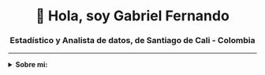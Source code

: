 <h1 align="center">👋 Hola, soy Gabriel Fernando</h1>
<h3 align="center">Estadístico y Analista de datos, de Santiago de Cali - Colombia</h3>

<hr />
<details>
  <summary><strong> Sobre mi: </strong></summary>
    <br />
    Soy profesional de Estadística de la Universidad del Valle con estudios en ciencia de datos. Tengo más de 20 años de experiencia en el campo del análisis de datos, en diversos sectores de la economía, como el de salud y consumo masivo, tanto en lo público como en lo privado, asumiendo roles desde analista de datos hasta jefe de oficina o equipo de trabajo.
    <br />    
    Actualmente desempeño el cargo de profesional en estadística del área Sistema de Indicadores Sociales, SIS, perteneciente a la Subdirección Integral de Desarrollo del Departamento Administrativo de Planeación Distrital.
    <br />    
    Adicionalmente, he colaborado en carácter de analista de datos independiente con varios estudios de mercado de firmas prestantes como FANALCA, MindLab y Sfera, es los que logré realizar estudios descriptivos hasta llegar a implementar algunos modelos de machine learning, como árboles de decisión.
    <br />    
    Tengo conocmiento en diversos aplicativos, necesarios para el procesamiento y análisis de datos como Excel, IBM SPSS, Python, además de MySQL.
    <br />    
</details>


<!--
**gfgm2508/gfgm2508** is a ✨ _special_ ✨ repository because its `README.md` (this file) appears on your GitHub profile.
-->
